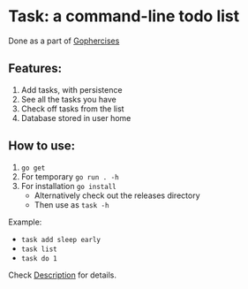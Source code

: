 # Task: a command-line todo list
Done as a part of [Gophercises](https://gophercises.com/)

## Features:
1. Add tasks, with persistence
2. See all the tasks you have
3. Check off tasks from the list
4. Database stored in user home

## How to use:
1. `go get`
2. For temporary `go run . -h`  
3. For installation `go install`
    * Alternatively check out the releases directory
    * Then use as `task -h`

Example:
- `task add sleep early`
- `task list`
- `task do 1`

Check [Description](Description.md) for details.